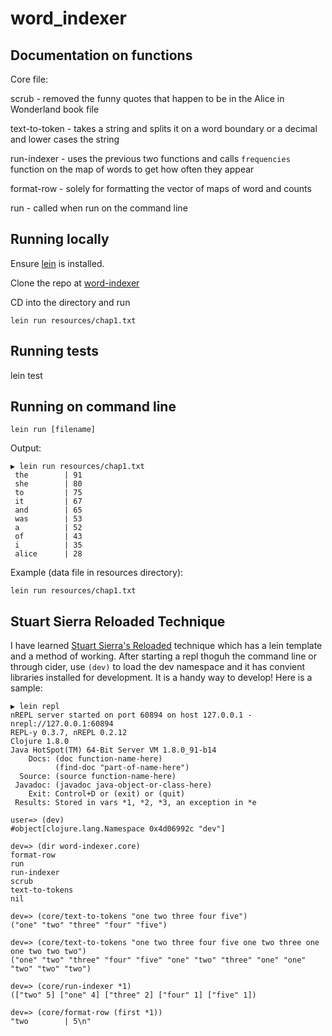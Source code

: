 # word_indexer

## Documentation on functions

Core file:

scrub - removed the funny quotes that happen to be in the Alice in Wonderland book file

text-to-token - takes a string and splits it on a word boundary or a decimal and lower cases the string 

run-indexer - uses the previous two functions and calls `frequencies` function on the map of words to get how often they appear

format-row - solely for formatting the vector of maps of word and counts

run - called when run on the command line 

## Running locally

Ensure [lein](http://leiningen.org/) is installed.

Clone the repo at [word-indexer](https://github.com/rubygeek/word_indexer)

CD into the directory and run 

`lein run resources/chap1.txt`

## Running tests

lein test

## Running on command line 

`lein run [filename]`

Output:

```
▶ lein run resources/chap1.txt
 the        | 91
 she        | 80
 to         | 75
 it         | 67
 and        | 65
 was        | 53
 a          | 52
 of         | 43
 i          | 35
 alice      | 28
```

Example (data file in resources directory): 

`lein run resources/chap1.txt`

## Stuart Sierra Reloaded Technique

I have learned [Stuart Sierra's Reloaded](http://thinkrelevance.com/blog/2013/06/04/clojure-workflow-reloaded) technique which has a lein template and a method of working. After starting a repl thoguh the command line or through cider, use `(dev)` to load the dev namespace and it has convient libraries installed for development. It is a handy way to develop! Here is a sample: 
 

```
▶ lein repl
nREPL server started on port 60894 on host 127.0.0.1 - nrepl://127.0.0.1:60894
REPL-y 0.3.7, nREPL 0.2.12
Clojure 1.8.0
Java HotSpot(TM) 64-Bit Server VM 1.8.0_91-b14
    Docs: (doc function-name-here)
          (find-doc "part-of-name-here")
  Source: (source function-name-here)
 Javadoc: (javadoc java-object-or-class-here)
    Exit: Control+D or (exit) or (quit)
 Results: Stored in vars *1, *2, *3, an exception in *e

user=> (dev)
#object[clojure.lang.Namespace 0x4d06992c "dev"]

dev=> (dir word-indexer.core)
format-row
run
run-indexer
scrub
text-to-tokens
nil

dev=> (core/text-to-tokens "one two three four five")
("one" "two" "three" "four" "five")

dev=> (core/text-to-tokens "one two three four five one two three one one two two two")
("one" "two" "three" "four" "five" "one" "two" "three" "one" "one" "two" "two" "two")

dev=> (core/run-indexer *1)
(["two" 5] ["one" 4] ["three" 2] ["four" 1] ["five" 1])

dev=> (core/format-row (first *1))
"two        | 5\n"

```

